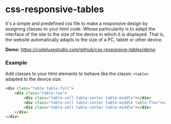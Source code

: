 # css-responsive-tables

It's a simple and predefined css file to make a responsive design by assigning classes to your html code. Whose particularity is to adapt the interface of the site to the size of the device in which it is displayed. That is, the website automatically adapts to the size of a PC, tablet or other device.

**Demo:** https://codeluxestudio.com/github/css-responsive-tables/demo

### Example

Add classes to your html elements to behave like the classic `<table>` adapted to the device size.

```html
<div class="table table-full">
    <div class="table-row">
        <div class="table-cell table-center table-middle"></div>
        <div class="table-cell table-center table-middle table-flex"></div>
        <div class="table-cell table-center table-middle"></div>
    </div>
</div>
```
